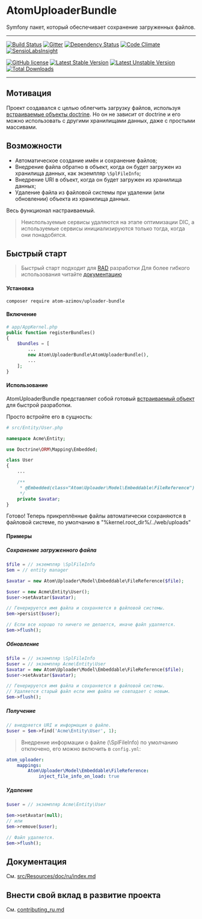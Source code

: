 AtomUploaderBundle
====

Symfony пакет, который обеспечивает сохранение загруженных файлов.

---

[![Build Status](https://travis-ci.org/atom-azimov/uploader-bundle.svg?branch=master)](https://travis-ci.org/atom-azimov/uploader-bundle)
[![Gitter](https://badges.gitter.im/atom-azimov/uploader-bundle.svg)](https://gitter.im/atom-azimov/uploader-bundle?utm_source=badge&utm_medium=badge&utm_campaign=pr-badge&utm_content=badge)
[![Dependency Status](https://www.versioneye.com/user/projects/56e910044e714c004f4d09be/badge.svg?style=flat)](https://www.versioneye.com/user/projects/56e910044e714c004f4d09be)
[![Code Climate](https://codeclimate.com/github/atom-azimov/uploader-bundle/badges/gpa.svg)](https://codeclimate.com/github/atom-azimov/uploader-bundle)
[![SensioLabsInsight](https://insight.sensiolabs.com/projects/7ac96506-c7fb-4707-8262-77a2b940d8f7/mini.png)](https://insight.sensiolabs.com/projects/7ac96506-c7fb-4707-8262-77a2b940d8f7)

[![GitHub license](https://img.shields.io/badge/license-MIT-blue.svg)](LICENSE)
[![Latest Stable Version](https://poser.pugx.org/atom-azimov/uploader-bundle/v/stable)](https://packagist.org/packages/atom-azimov/uploader-bundle)
[![Latest Unstable Version](https://poser.pugx.org/atom-azimov/uploader-bundle/v/unstable)](https://packagist.org/packages/atom-azimov/uploader-bundle)
[![Total Downloads](https://poser.pugx.org/atom-azimov/uploader-bundle/downloads)](https://packagist.org/packages/atom-azimov/uploader-bundle)

---

Мотивация
---

Проект создавался с целью облегчить загрузку файлов, используя [встраиваемые объекты doctrine][embeddables].
Но он не зависит от doctrine и его можно использовать с другими хранилищами данных, даже с простыми массивами.

Возможности
---

- Автоматическое создание имён и сохранение файлов;
- Внедрение файла обратно в объект, когда он будет загружен из хранилища данных, как экземпляр `\SplFileInfo`;
- Внедрение URI в объект, когда он будет загружен из хранилища данных;
- Удаление файла из файловой системы при удалении (или обновлении) объекта из хранилища данных.

Весь функционал настраиваемый.

> Неиспользуемые сервисы удаляются на этапе оптимизации DIC, а используемые сервисы инициализируются только тогда, когда они понадобятся.

Быстрый старт
---

> Быстрый старт подходит для [RAD] разработки
> Для более гибкого использования читайте [документацию][documentation]

#### Установка

```
composer require atom-azimov/uploader-bundle
```

#### Включение

```php
# app/AppKernel.php
public function registerBundles()
{
    $bundles = [
        ...
        new Atom\UploaderBundle\AtomUploaderBundle(),
        ...
    ];
}
```

#### Использование

AtomUploaderBundle представляет собой готовый
[встраиваемый объект][embeddables] для быстрой разработки.

Просто встройте его в сущность:

```php
# src/Entity/User.php

namespace Acme\Entity;

use Doctrine\ORM\Mapping\Embedded;

class User
{
    ...

    /**
     * @Embedded(class="Atom\Uploader\Model\Embeddable\FileReference")
     */
    private $avatar;
}
```

Готово! Теперь прикреплённые файлы автоматически сохраняются в файловой системе,
по умолчанию в "%kernel.root_dir%/../web/uploads"

#### Примеры

##### Сохранение загруженного файла

```php
$file = // экземпляр \SplFileInfo
$em = // entity manager

$avatar = new Atom\Uploader\Model\Embeddable\FileReference($file);

$user = new Acme\Entity\User();
$user->setAvatar($avatar);

// Генерируется имя файла и сохраняется в файловой системы.
$em->persist($user);

// Если все хорошо то ничего не делается, иначе файл удаляется.
$em->flush();
```

##### Обновление

```php
$file = // экземпляр \SplFileInfo
$user = // экземпляр Acme\Entity\User
$avatar = new Atom\Uploader\Model\Embeddable\FileReference($file);
$user->setAvatar($avatar);

// Генерируется имя файла и сохраняется в файловой системы.
// Удаляется старый файл если имя файла не совпадает с новым.
$em->flush();
```

##### Получение

```php
// внедряется URI и информация о файле.
$user = $em->find('Acme\Entity\User', 1);
```

> Внедрение информации о файле (\SplFileInfo) по умолчанию отключено,
> его можно включить в `config.yml`:

```yaml
atom_uploader:
    mappings:
        Atom\Uploader\Model\Embeddable\FileReference:
            inject_file_info_on_load: true
```

##### Удаление

```php
$user = // экземпляр Acme\Entity\User

$em->setAvatar(null);
// или
$em->remove($user);

// Файл удаляется.
$em->flush();
```

Документация
---

См. [src/Resources/doc/ru/index.md][documentation]

Внести свой вклад в развитие проекта
---

См. [contributing_ru.md][contributing]

[embeddables]: http://doctrine-orm.readthedocs.org/projects/doctrine-orm/en/latest/tutorials/embeddables.html
[RAD]: https://ru.wikipedia.org/wiki/RAD_(%D0%BF%D1%80%D0%BE%D0%B3%D1%80%D0%B0%D0%BC%D0%BC%D0%B8%D1%80%D0%BE%D0%B2%D0%B0%D0%BD%D0%B8%D0%B5)
[documentation]: src/Resources/doc/ru/index.md
[contributing]: contributing_ru.md
